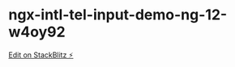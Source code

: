 # ngx-intl-tel-input-demo-ng-12-w4oy92

[Edit on StackBlitz ⚡️](https://stackblitz.com/edit/ngx-intl-tel-input-demo-ng-12-w4oy92)